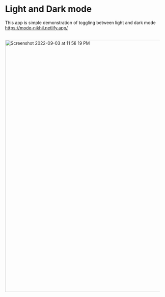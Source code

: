# Light and Dark mode

This app is simple demonstration of toggling between light and dark mode <br>
https://mode-nikhil.netlify.app/
<br><br>

<img width="823" alt="Screenshot 2022-09-03 at 11 58 19 PM" src="https://user-images.githubusercontent.com/79978972/188283645-6389f9ea-d632-4067-8c22-3d95187b623b.png">
